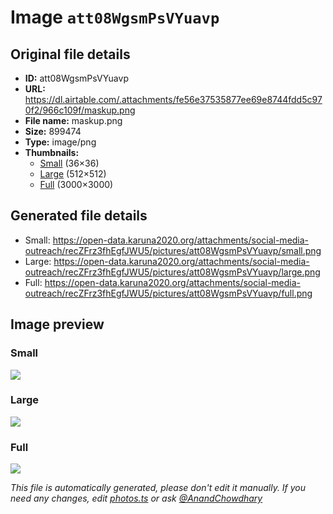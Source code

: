 # Image `att08WgsmPsVYuavp`

## Original file details

- **ID:** att08WgsmPsVYuavp
- **URL:** https://dl.airtable.com/.attachments/fe56e37535877ee69e8744fdd5c970f2/966c109f/maskup.png
- **File name:** maskup.png
- **Size:** 899474
- **Type:** image/png
- **Thumbnails:**
  - [Small](https://dl.airtable.com/.attachmentThumbnails/9c93eeb46c1920b12649b0e272e5564f/4f689628) (36×36)
  - [Large](https://dl.airtable.com/.attachmentThumbnails/d31934624eb4766cb049b2905b8097bb/2dbfd87d) (512×512)
  - [Full](https://dl.airtable.com/.attachmentThumbnails/b6ba70cceaf042809055277068140ba2/da6ff30e) (3000×3000)

## Generated file details

- Small: https://open-data.karuna2020.org/attachments/social-media-outreach/recZFrz3fhEgfJWU5/pictures/att08WgsmPsVYuavp/small.png
- Large: https://open-data.karuna2020.org/attachments/social-media-outreach/recZFrz3fhEgfJWU5/pictures/att08WgsmPsVYuavp/large.png
- Full: https://open-data.karuna2020.org/attachments/social-media-outreach/recZFrz3fhEgfJWU5/pictures/att08WgsmPsVYuavp/full.png

## Image preview

### Small

![](https://open-data.karuna2020.org/attachments/social-media-outreach/recZFrz3fhEgfJWU5/pictures/att08WgsmPsVYuavp/small.png)

### Large

![](https://open-data.karuna2020.org/attachments/social-media-outreach/recZFrz3fhEgfJWU5/pictures/att08WgsmPsVYuavp/large.png)

### Full

![](https://open-data.karuna2020.org/attachments/social-media-outreach/recZFrz3fhEgfJWU5/pictures/att08WgsmPsVYuavp/full.png)

_This file is automatically generated, please don't edit it manually. If you need any changes, edit [photos.ts](/photos.ts) or ask [@AnandChowdhary](https://github.com/AnandChowdhary)_

